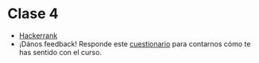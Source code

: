 
# Clase 4

- [Hackerrank](https://www.hackerrank.com/contests/c04-operadores-booleanos/)
- ¡Dános feedback! Responde este [cuestionario](https://goo.gl/forms/Pm3XKY7AQdi3AtJz1) para contarnos cómo te has sentido con el curso. 
